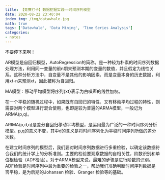 ```yaml
---
title: 【竞赛打卡】数据挖掘实践——时间序列模型
date: 2020-08-22 23:40:04
index_img: /img/datawhale.jpg
math: true
tags: ['Datawhale', 'Data Mining', 'Time Series Analysis']
categories: 
- notes
---
```

不要停下来啊！
<!--more--->
AR模型是自回归模型，AutoRegression的简称。是一种较为朴素的时间序列数据处理方法，利用同一变量的前n期来预测本期的变量的数值，并且假定为线性关系。这种分析方法中，自变量不是其他的影响因素，而是变量本身的历史数据，利用xt-n来预测xt，因此被称为自回归。

MA模型：移动平均模型将序列{xt}表示为白噪声的线性加权。

在一个平稳的随机过程中，如果既有自回归的特性，又有移动平均过程的特性，则需要对两个模型进行混合使用，也即是较为普遍的ARMA模型，一般记为ARMA(p,q)。

ARIMA(p,d,q)是差分自回归移动平均模型，是运用最为广泛的一种时间序列分析模型。p,q的意义不变，其中d的含义是将时间序列化为平稳时间序列所做的差分次数。

在建立时间序列的模型后，我们要对时间序列数据进行多重检验，以确定该数据符合我们的统计学上的分析准则。主要的检验要观察数据的自相关性，阶数识别和单位根检验（ADF检验）。对于ARMA模型来说，最难的步骤是进行阶数的识别。ADF检验是时间序列中最为重要的检验之一，帮助我们准确判断时间序列数据是否平稳，是为后期的Johansen 检验、Granger 检验等的基础。
